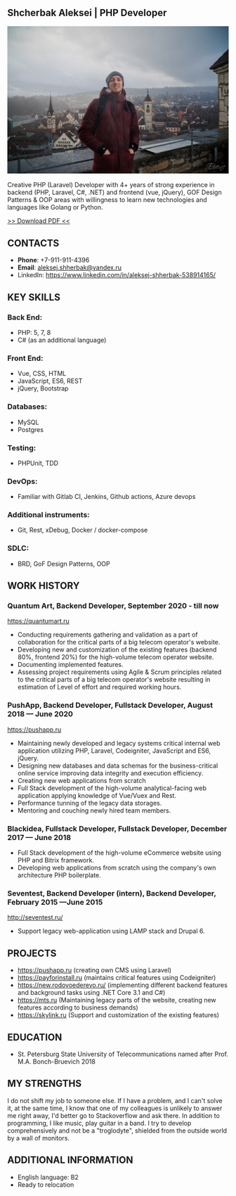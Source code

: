 ## Shcherbak Aleksei | PHP Developer

![avatar](./ava.jpg)

Creative PHP (Laravel) Developer with 4+ years of strong experience in backend (PHP, Laravel, C#, .NET) and frontend (vue, jQuery), 
GOF Design Patterns & OOP areas with willingness to learn new technologies and languages like Golang or Python.

[>> Download PDF <<](./Aleksej_Shcherbak_PHP_Laravel_Developer.pdf)

## CONTACTS
* **Phone**: +7-911-911-4396
* **Email**: aleksej.shherbak@yandex.ru
* LinkedIn: https://www.linkedin.com/in/aleksej-shherbak-538914165/

## KEY SKILLS

### **Back End**:
* PHP: 5, 7, 8
* C# (as an additional language)

### **Front End**:
* Vue, CSS, HTML
* JavaScript, ES6, REST
* jQuery, Bootstrap

### **Databases**:
* MySQL 
* Postgres

### **Testing**:
* PHPUnit, TDD

### **DevOps**:
* Familiar with Gitlab CI, Jenkins, Github actions, Azure devops

### **Additional instruments**:
* Git, Rest, xDebug, Docker / docker-compose

### **SDLC**:
* BRD, GoF Design Patterns, OOP

## WORK HISTORY

### **Quantum Art, Backend Developer, September 2020 - till now** 
 https://quantumart.ru 

* Conducting requirements gathering and validation as a part of collaboration for the critical parts of a big telecom operator's website.
* Developing new and customization of the existing features (backend 80%, frontend 20%) for the high-volume telecom operator website.
* Documenting implemented features.
* Assessing project requirements using Agile & Scrum principles related to the critical parts of a big telecom operator's website resulting in estimation of Level of effort and required working hours.

### **PushApp, Backend Developer, Fullstack Developer, August 2018 — June 2020** 
https://pushapp.ru

* Maintaining newly developed and legacy systems critical internal web application utilizing PHP, Laravel, Codeigniter, JavaScript and ES6, jQuery.
* Designing new databases and data schemas for the business-critical online service improving data integrity and execution efficiency.
* Creating new web applications from scratch
* Full Stack development of the high-volume analytical-facing web application applying knowledge of Vue/Vuex and Rest.
* Performance tunning of the legacy data storages.
* Mentoring and couching newly hired team members.

### **Blackidea, Fullstack Developer, Fullstack Developer, December 2017 — June 2018** 
* Full Stack development of the high-volume eCommerce website using PHP and Bitrix framework.
* Developing web applications from scratch using the company's own architecture PHP boilerplate.

### **Seventest, Backend Developer (intern), Backend Developer, February 2015 —June 2015** 
http://seventest.ru/ 

* Support legacy web-application using LAMP stack and Drupal 6. 

## PROJECTS
* https://pushapp.ru (creating own CMS using Laravel)
* https://payforinstall.ru (maintains critical features using Codeigniter)
* https://new.rodovoederevo.ru/ (implementing different backend features and background tasks using .NET Core 3.1 and C#)
* https://mts.ru (Maintaining legacy parts of the website, creating new features according to business demands)
* https://skylink.ru (Support and customization of the existing features)

## EDUCATION
* St. Petersburg State University of Telecommunications named after Prof. M.A. Bonch-Bruevich 2018

## MY STRENGTHS
I do not shift my job to someone else. If I have a problem, and I can't solve it, at the same
time, I know that one of my colleagues is unlikely to answer me right away, I'd better go to
Stackoverflow and ask there.
In addition to programming, I like music, play guitar in a band. I try to develop
comprehensively and not be a "troglodyte", shielded from the outside world by a wall of monitors.

## ADDITIONAL INFORMATION
* English language: B2
* Ready to relocation